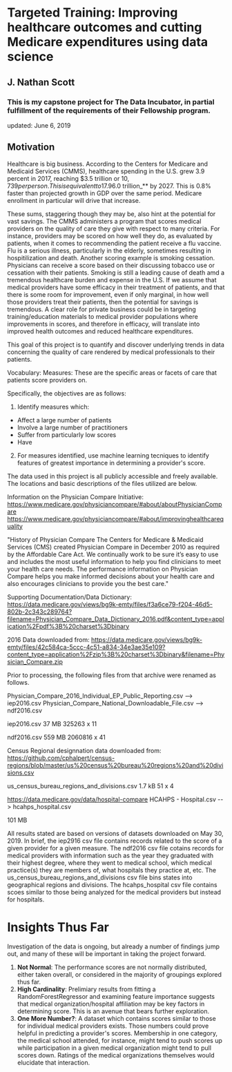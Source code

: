 # Targeted Training: Improving healthcare outcomes and cutting Medicare expenditures using data science
## J. Nathan Scott
### This is my capstone project for The Data Incubator, in partial fulfillment of the requirements of their Fellowship program.
updated: June 6, 2019

## Motivation

Healthcare is big business. According to the Centers for Medicare and Medicaid Services (CMMS), healthcare spending in the U.S. grew 3.9 percent in 2017, reaching $3.5 trillion or $10,739 per person. This is equivalent to 17.9% of the nation's GDP. Moreover, it is projected to grow at an average annual rate of 5.5% per year for 2018-2027. If that projection bears out, annual healthcare spending in the U.S. will reach **_$6.0 trillion_** by 2027. This is 0.8% faster than projected growth in GDP over the same period. Medicare enrollment in particular will drive that increase.

These sums, staggering though they may be, also hint at the potential for vast savings. The CMMS administers a program that scores medical providers on the quality of care they give with respect to many 
criteria. For instance, providers may be scored on how well they do, as evaluated by patients, when it comes to recommending the patient receive a flu vaccine. Flu is a serious illness, particularly in 
the elderly, sometimes resulting in hospitilization and death. Another scoring example is smoking cessation. Physicians can receive a score based on their discussing tobacco use or cessation with their 
patients. Smoking is still a leading cause of death amd a tremendous healthcare burden and expense in the U.S. If we assume that medical providers have some efficacy in their treatment of patients, and 
that there is some room for improvement, even if only marginal, in how well those providers treat their patients, then the potential for savings is tremendous. A clear role for private business could be 
in targeting training/education materials to medical provider populations where improvements in scores, and therefore in efficacy, will translate into improved health outcomes and reduced healthcare 
expenditures.

This goal of this project is to quantify and discover underlying trends in data concerning the quality of care rendered by medical professionals to their patients.

Vocabulary:
Measures: These are the specific areas or facets of care that patients score providers on.

Specifically, the objectives are as follows:

1) Identify measures which:
 - Affect a large number of patients
 - Involve a large number of practitioners
 - Suffer from particularly low scores 
 - Have 

2) For measures identified, use machine learning tecniques to identify features of greatest importance in determining a provider's score.

The data used in this project is all publicly accessible and freely available. The locations and basic descriptions of the files utilized are below.

Information on the Physician Compare Initiative:
https://www.medicare.gov/physiciancompare/#about/aboutPhysicianCompare
https://www.medicare.gov/physiciancompare/#about/improvinghealthcarequality

"History of Physician Compare
The Centers for Medicare & Medicaid Services (CMS) created Physician Compare in December 2010 as required by the Affordable Care Act. We continually work to be sure it’s easy to use and includes the 
most useful information to help you find clinicians to meet your health care needs. The performance information on Physician Compare helps you make informed decisions about your health care and also 
encourages clinicians to provide you the best care."

Supporting Documentation/Data Dictionary:
https://data.medicare.gov/views/bg9k-emty/files/f3a6ce79-f204-46d5-802b-2c343c289764?filename=Physician_Compare_Data_Dictionary_2016.pdf&content_type=application%2Fpdf%3B%20charset%3Dbinary

2016 Data downloaded from:
https://data.medicare.gov/views/bg9k-emty/files/42c584ca-5ccc-4c51-a834-34e3ae35e109?content_type=application%2Fzip%3B%20charset%3Dbinary&filename=Physician_Compare.zip

Prior to processing, the following files from that archive were renamed as follows.

Physician_Compare_2016_Individual_EP_Public_Reporting.csv --> iep2016.csv
Physician_Compare_National_Downloadable_File.csv --> ndf2016.csv

iep2016.csv
37 MB
325263 x 11

ndf2016.csv
559 MB
2060816 x 41

Census Regional designnation data downloaded from:
https://github.com/cphalpert/census-regions/blob/master/us%20census%20bureau%20regions%20and%20divisions.csv

us_census_bureau_regions_and_divisions.csv
1.7 kB
51 x 4

https://data.medicare.gov/data/hospital-compare
HCAHPS - Hospital.csv --> hcahps_hospital.csv

101 MB

All results stated are based on versions of datasets downloaded on May 30, 2019. In brief, the iep2916 csv file contains records related to the score of a given provider for a given measure. The ndf2016 
csv file cotains records for medical providers with information such as the year they graduated with their highest degree, where they went to medical school, which medical practice(s) they are members 
of, what hospitals they practice at, etc. The us_census_bureau_regions_and_divisions csv file bins states into geographical regions and divisions. The hcahps_hospital csv file contains scoes similar to 
those being analyzed for the medical providers but instead for hospitals.

# Insights Thus Far
Investigation of the data is ongoing, but already a number of findings jump out, and many of these will be important in taking the project forward.

1) **Not Normal**: The performance scores are not normally distributed, either taken overall, or considered in the majority of groupings explored thus far.
2) **High Cardinality**: Prelimiary results from fitting a RandomForestRegressor and examining feature importance suggests that medical organization/hospital affiliation may be key factors in 
determining score. This is an avenue that bears further exploration.
3) **One More Number?**: A dataset which contains scores similar to those for individual medical providers exists. Those numbers could prove helpful in predicting a provider's scores. Membership in one 
category, the medical school attended, for instance, might tend to push scores up while participation in a given medical organization might tend to pull scores down. Ratings of the medical organizations 
themselves would elucidate that interaction.
